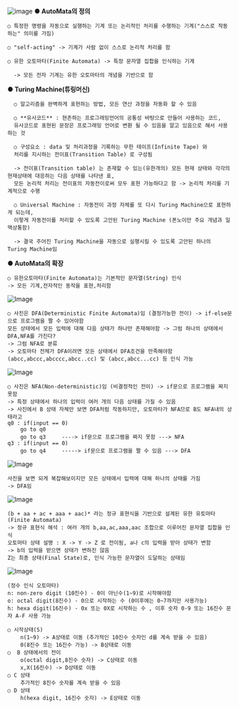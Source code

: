 ![image](https://github.com/user-attachments/assets/01bc8e8c-75b8-4ec4-bc69-2099dcc6d670)
**● AutoMata의 정의**

    ○ 특정한 명령을 자동으로 실행하는 기계 또는 논리적인 처리를 수행하는 기계("스스로 작동하는" 의미를 가짐)

    ○ "self-acting" -> 기계가 사람 없이 스스로 논리적 처리를 함

    ○ 유한 오토마타(Finite Automata) -> 특정 문자열 집합을 인식하는 기계

      -> 모든 전자 기계는 유한 오토마타의 개념을 기반으로 함

**● Turing Machine(튜링머신)**

      ○ 알고리즘을 완벽하게 표현하는 방법, 모든 연산 과정을 자동화 할 수 있음

      ○ **유사코드** : 현존하는 프로그래밍언어의 공통성 바탕으로 만들어 사용하는 코드, 
      유사코드로 표현된 문장은 프로그래밍 언어로 변환 될 수 있음을 알고 있음으로 해서 사용하는 것

      ○ 구성요소 : data 및 처리과정을 기록하는 무한 테이프(Infinite Tape) 와
      처리를 지시하는 전이표(Transition Table) 로 구성됨

      -> 전이표(Transition table) 는 존재할 수 있는(유한개의) 모든 현재 상태와 각각의 현재상태에 대응하는 다음 상태를 나타낸 표, 
      모든 논리적 처리는 전이표의 자동전이로써 모두 표현 가능하다고 함 -> 논리적 처리를 기계적으로 수행

      ○ Universal Machine : 자동전이 과정 자체를 또 다시 Turing Machine으로 표현하게 되는데, 
      이렇게 자동전이를 처리할 수 있도록 고안된 Turing Machine (폰노이만 주요 개념과 일맥상통함)

      -> 결국 주어진 Turing Machine을 자동으로 실행시킬 수 있도록 고안된 하나의 Turing Machine임

**● AutoMata의 확장**

    ○ 유한오토마타(Finite Automata)는 기본적인 문자열(String) 인식
    -> 모든 기계,전자적인 동작을 표현,처리함

   ![Image](https://github.com/user-attachments/assets/d1977bfc-091f-476c-9ec0-dd480cf9a0f7)

    ○ 사진은 DFA(Deterministic Finite Automata)임 (결정가능한 전이) -> if-else문으로 프로그램을 짤 수 있어야함
    모든 상태에서 모든 입력에 대해 다음 상태가 하나만 존재해야함 -> 그럼 하나의 상태에서 DFA,NFA를 가진다?
    -> 그럼 NFA로 분류
    -> 오토마타 전체가 DFA이려면 모든 상태에서 DFA조건을 만족해야함
    (abcc,abccc,abcccc,abcc..cc) 및 (abcc,abcc...cc) 등 인식 가능

![Image](https://github.com/user-attachments/assets/0929136a-15e1-4b4b-bc83-61fcc4aa36b7)

    ○ 사진은 NFA(Non-deterministic)임 (비결정적인 전이) -> if문으로 프로그램을 짜지 못함
    -> 특정 상태에서 하나의 입력이 여러 개의 다음 상태를 가질 수 있음
    -> 사진에서 B 상태 자체만 보면 DFA처럼 작동하지만, 오토마타가 NFA므로 B도 NFA내의 상태라고 
    q0 : if(input == 0) 
        go to q0
        go to q3     ----> if문으로 프로그램을 짜지 못함 ---> NFA
    q3 : if(input == 0)
        go to q4     -----> if문으로 프로그램을 짤 수 있음 ---> DFA

![Image](https://github.com/user-attachments/assets/76a40bf0-36a5-46d6-9559-f8c5d98288c3)

    사진을 보면 되게 복잡해보이지만 모든 상태에서 입력에 대해 하나의 상태를 가짐
    -> DFA임
    
![Image](https://github.com/user-attachments/assets/44a48248-24ff-462a-97b5-803a29a37605)

    (b + aa + ac + aaa + aac)* 라는 정규 표현식을 기반으로 설계된 유한 유토마타(Finite Automata)
    -> 정규 표현식 해석 : 여러 개의 b,aa,ac,aaa,aac 조합으로 이루어진 문자열 집합을 인식
    오토마타 상태 설명 : X -> Y -> Z 로 전이됨, a나 c의 입력을 받아 상태가 변함
    -> b의 입력을 받으면 상태가 변하진 않음 
    Z는 최종 상태(Final State)로, 인식 가능한 문자열이 도달하는 상태임

![Image](https://github.com/user-attachments/assets/e7b07ccb-94fd-4ffb-a85d-362293c67a85)

    (정수 인식 오토마타)
    n: non-zero digit (10진수) - 0이 아닌수(1~9)로 시작해야함
    o: octal digit(8진수) - 0으로 시작하는 수 (0이후에는 0~7까지만 사용가능)
    h: hexa digit(16진수) - 0x 또는 0X로 시작하는 수 , 이후 숫자 0-9 또는 16진수 문자 A-F 사용 가능

    ○ 시작상태(S)
        n(1~9) -> A상태로 이동 (추가적인 10진수 숫자인 d를 계속 받을 수 있음)
        0(8진수 또는 16진수 가능) -> B상태로 이동
    ○  B 상태에서의 전이
        o(octal digit,8진수 숫자) -> C상태로 이동
        x,X(16진수) -> D상태로 이동
    ○ C 상태
        추가적인 8진수 숫자를 계속 받을 수 있음
    ○ D 상태
        h(hexa digit, 16진수 숫자) -> E상태로 이동
        

    
    
    
    


  

  
  




